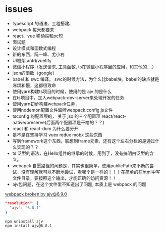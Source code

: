 # issues

- typescript 的语法、工程搭建、
- webpack 每天都要来
- react、vue 移动端和pc短
- 面试题
- 设计模式和函数式编程
- 新的东西，阮一峰、尤小右
- UI框架 antd/vuetify
- 微信小程序（发送请求, 工具函数, ts在微信小程序里的应用，和其他的....）
- json的函数（google）
- babel 和 swc 编译， swc的时候方法，为什么比babel块。babel的缺点就是麻烦和慢，这都很致命
- 使用yarn构建ts项目的时候，使用的是 ajv 的是什么
- 在ts项目中，加入webpack-dev-server来处理开发的任务
- 使用yarn初步构建webpack任务，
- 使用nodemon配置文件监听webpack.config.js文件
- tsconfig 的配置项的， 关于 jsx 的三个配置项 react/react-native/preserve(后面两个配置项是干啥的？？)
- react 和 react-dom 为什么要分开
- 是不是在坚持学习 vuex redux mobx 这些东西
- 写到framework这个东西，联想到frame元素，还有这个左右分栏的是通过什么实现的？？
- ts 泛型的语法，在Hello组件的继承的时候，用到了，没有搞明白泛型的含义。
- webapck 自愿路径的问题是，其实也很简单，使用publicPath来不断的尝试，没有理解就可以不断地尝试，看哪个是一样的！！！在简单的在html中写文件目录，要按照这个输出，才能正确的访问资源！！
- ajv包问题，在这个文件里不知道出了问题, 本质上是 webpack 的问题

[webpack broken by ajv@6.9.0](https://github.com/webpack/webpack/issues/8768)

```json
"resolution": {
  "ajv": "6.8.1"
}
```

```bash
npm uninstall ajv
npm install ajv@6.8.1
```